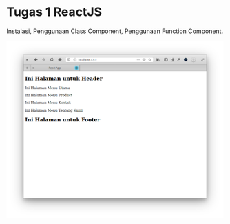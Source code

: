 # Tugas 1 ReactJS

Instalasi, Penggunaan Class Component, Penggunaan Function Component.

![tugas1](screenshot.png)
